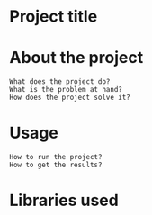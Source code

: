 # Project title

# About the project
    What does the project do? 
    What is the problem at hand?
    How does the project solve it?

# Usage
    How to run the project?
    How to get the results?

# Libraries used
